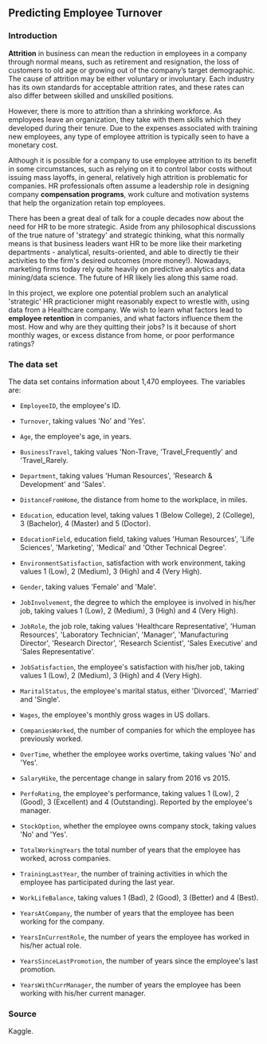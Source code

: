 ## Predicting Employee Turnover

### Introduction

**Attrition** in business can mean the reduction in employees in a company through normal means, such as retirement and resignation, the loss of customers to old age or growing out of the company’s target demographic. The cause of attrition may be either voluntary or involuntary. Each industry has its own standards for acceptable attrition rates, and these rates can also differ between skilled and unskilled positions.

However, there is more to attrition than a shrinking workforce. As employees leave an organization, they take with them skills which they developed during their tenure. Due to the expenses associated with training new employees, any type of employee attrition is typically seen to have a monetary cost.

Although it is possible for a company to use employee attrition to its benefit in some circumstances, such as relying on it to control labor costs without issuing mass layoffs, in general, relatively high attrition is problematic for companies. HR professionals often assume a leadership role in designing company **compensation programs**, work culture and motivation systems that help the organization retain top employees.

There has been a great deal of talk for a couple decades now about the need for HR to be more strategic. Aside from any philosophical discussions of the true nature of 'strategy' and strategic thinking, what this normally means is that business leaders want HR to be more like their marketing departments - analytical, results-oriented, and able to directly tie their activities to the firm's desired outcomes (more money!). Nowadays, marketing firms today rely quite heavily on predictive analytics and data mining/data science. The future of HR likely lies along this same road. 

In this project, we explore one potential problem such an analytical 'strategic' HR practicioner might reasonably expect to wrestle with, using data from a Healthcare company. We wish to learn what factors lead to **employee retention** in companies, and what factors influence them the most. How and why are they quitting their jobs? Is it because of short monthly wages, or excess distance from home, or poor performance ratings? 

### The data set

The data set contains information about 1,470 employees. The variables are:

* `EmployeeID`, the employee's ID.

* `Turnover`, taking values 'No' and 'Yes'.

* `Age`, the employee's age, in years.

* `BusinessTravel`, taking values 'Non-Trave, 'Travel_Frequently' and 'Travel_Rarely.

* `Department`, taking values 'Human Resources', 'Research & Development' and 'Sales'.

* `DistanceFromHome`, the distance from home to the workplace, in miles.

* `Education`, education level, taking values 1 (Below College), 2 (College), 3 (Bachelor), 4 (Master) and 5 (Doctor).

* `EducationField`, education field, taking values 'Human Resources', 'Life Sciences', 'Marketing', 'Medical' and 'Other Technical Degree'.

* `EnvironmentSatisfaction`, satisfaction with work environment, taking values 1 (Low), 2 (Medium), 3 (High) and 4 (Very High).

* `Gender`, taking values 'Female' and 'Male'.

* `JobInvolvement`, the degree to which the employee is involved in his/her job, taking values 1 (Low), 2 (Medium), 3 (High) and 4 (Very High).

* `JobRole`, the job role, taking values 'Healthcare Representative', 'Human Resources', 'Laboratory Technician', 'Manager', 'Manufacturing Director', 'Research Director', 'Research Scientist', 'Sales Executive' and 'Sales Representative'.

* `JobSatisfaction`, the employee's satisfaction with his/her job, taking values 1 (Low), 2 (Medium), 3 (High) and 4 (Very High).

* `MaritalStatus`, the employee's marital status, either 'Divorced', 'Married' and 'Single'.

* `Wages`, the employee's monthly gross wages in US dollars.

* `CompaniesWorked`, the number of companies for which the employee has previously worked.

* `OverTime`, whether the employee works overtime, taking values 'No' and 'Yes'.

* `SalaryHike`, the percentage change in salary from 2016 vs 2015.

* `PerfoRating`, the employee's performance, taking values 1 (Low), 2 (Good), 3 (Excellent) and 4 (Outstanding). Reported by the employee's manager.

* `StockOption`, whether the employee owns company stock, taking values 'No' and 'Yes'.

* `TotalWorkingYears` the total number of years that the employee has worked, across companies.

* `TrainingLastYear`, the number of training activities in which the employee has participated during the last year.

* `WorkLifeBalance`, taking values 1 (Bad), 2 (Good), 3 (Better) and 4 (Best).

* `YearsAtCompany`, the number of years that the employee has been working for the company.

* `YearsInCurrentRole`, the number of years the employee has worked in his/her actual role.

* `YearsSinceLastPromotion`, the number of years since the employee's last promotion.

* `YearsWithCurrManager`, the number of years the employee has been working with his/her current manager.

### Source

Kaggle.
